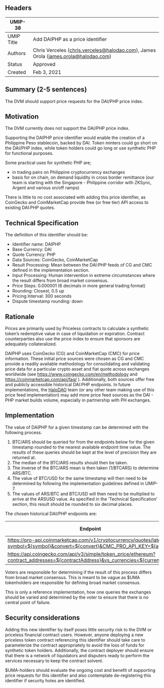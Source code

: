 ## Headers

| UMIP-38    |                                                                                    |
| ---------- | ---------------------------------------------------------------------------------- |
| UMIP Title | Add DAIPHP as a price identifier                                                   |
| Authors    | Chris Verceles (chris.verceles@halodao.com), James Orola (james.orola@halodao.com) |
| Status     | Approved                                                                           |
| Created    | Feb 3, 2021                                                                        |

## Summary (2-5 sentences)

The DVM should support price requests for the DAI/PHP price index.

## Motivation

The DVM currently does not support the DAI/PHP price index.

Supporting the DAIPHP price identifier would enable the creation of a Philippine Peso stablecoin, backed by DAI. Token minters could go short on the DAI/PHP index, while token holders could go long or use synthetic PHP for functional purposes.

Some practical uses for synthetic PHP are;

- in trading pairs on Philippine cryptocurrency exchanges
- basis for on chain, on demand liquidity in cross border remittance (our team is starting with the Singapore - Philippine corridor with ZKSync, Argent and various on/off ramps)

There is little to no cost associated with adding this price identifier, as CoinGecko and CoinMarketCap provide free (or free tier) API access to existing DAI:PHP quotes.

## Technical Specification

The definition of this identifier should be:

- Identifier name: DAIPHP
- Base Currency: DAI
- Quote Currency: PHP
- Data Sources: CoinGecko, CoinMarketCap
- Result Processing: Mean between the DAI:PHP feeds of CG and CMC defined in the implementation section.
- Input Processing: Human intervention in extreme circumstances where the result differs from broad market consensus.
- Price Steps: 0.000001 (6 decimals in more general trading format)
- Rounding: Closest, 0.5 up
- Pricing Interval: 300 seconds
- Dispute timestamp rounding: down

## Rationale

Prices are primarily used by Priceless contracts to calculate a synthetic token’s redemptive value in case of liquidation or expiration. Contract counterparties also use the price index to ensure that sponsors are adequately collateralized.

DAIPHP uses CoinGecko (CG) and CoinMarketCap (CMC) for price information. These initial price sources were chosen as CG and CMC provide a readily available methodology for consolidating and validating price data for a particular crypto asset and fiat quote across exchanges worldwide (see https://www.coingecko.com/en/methodology and https://coinmarketcap.com/api/faq/ ). Additionally, both sources offer free and publicly accessible historical DAI:PHP endpoints. In future implementations, the [HaloDAO](https://halodao.com/) team (or any other team making use of this price feed implementation) may add more price feed sources as the DAI - PHP market builds volume, especially in partnership with PH exchanges.

## Implementation

The value of DAIPHP for a given timestamp can be determined with the following process.

1. BTC/ARS should be queried for from the endpoints below for the given timestamp rounded to the nearest available endpoint time value. The results of these queries should be kept at the level of precision they are returned at.
2. The median of the BTC/ARS results should then be taken.
3. The inverse of the BTC/ARS mean is then taken (1/BTCARS) to determine ARS/BTC.
4. The value of BTC/USD for the same timestamp will then need to be determined by following the implementation guidelines defined in UMIP-7.
5. The values of ARS/BTC and BTC/USD will then need to be multiplied to arrive at the ARSUSD value. As specified in the ‘Technical Specification’ section, this result should be rounded to six decimal places.

The chosen historical DAI/PHP endpoints are:

| Endpoint                                                                                                                        | Field name of price |
| ------------------------------------------------------------------------------------------------------------------------------- | ------------------- |
| https://pro-api.coinmarketcap.com/v1/cryptocurrency/quotes/latest?symbol=${symbol}&convert=${convert}&CMC_PRO_API_KEY=${apiKey} | _price_             |
| https://api.coingecko.com/api/v3/simple/token_price/ethereum?contract_addresses=${contractAddress}&vs_currencies=${currency}    | _${currency}_       |

Voters are responsible for determining if the result of this process differs from broad market consensus. This is meant to be vague as $UMA tokenholders are responsible for defining broad market consensus.

This is only a reference implementation, how one queries the exchanges should be varied and determined by the voter to ensure that there is no central point of failure.

## Security considerations

Adding this new identifier by itself poses little security risk to the DVM or priceless financial contract users. However, anyone deploying a new priceless token contract referencing this identifier should take care to parameterize the contract appropriately to avoid the loss of funds for synthetic token holders. Additionally, the contract deployer should ensure that there is a network of liquidators and disputers ready to perform the services necessary to keep the contract solvent.

$UMA-holders should evaluate the ongoing cost and benefit of supporting price requests for this identifier and also contemplate de-registering this identifier if security holes are identified.

